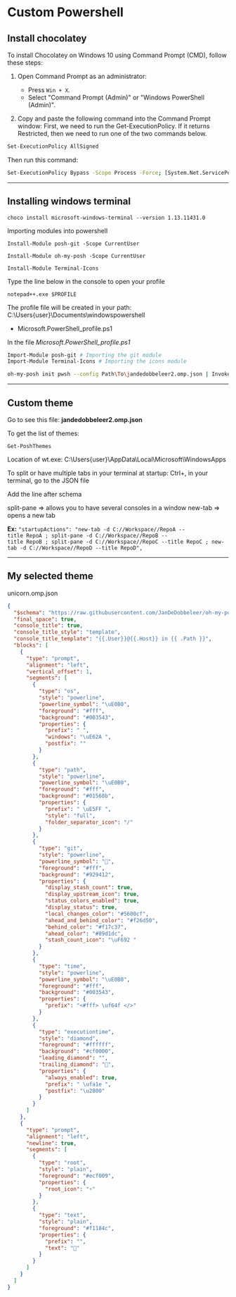 # Custom Powershell

## Install chocolatey

To install Chocolatey on Windows 10 using Command Prompt (CMD), follow these steps:

1. Open Command Prompt as an administrator:
   - Press `Win + X`.
   - Select "Command Prompt (Admin)" or "Windows PowerShell (Admin)".

2. Copy and paste the following command into the Command Prompt window:
First, we need to run the Get-ExecutionPolicy. If it returns Restricted, then we need to run one of the two commands below.

```bash
Set-ExecutionPolicy AllSigned
```

Then run this command:

```bash
Set-ExecutionPolicy Bypass -Scope Process -Force; [System.Net.ServicePointManager]::SecurityProtocol = [System.Net.ServicePointManager]::SecurityProtocol -bor 3072; iex ((New-Object System.Net.WebClient).DownloadString('https://chocolatey.org/install.ps1')) 
```

---

## Installing windows terminal

`choco install microsoft-windows-terminal --version 1.13.11431.0`

Importing modules into powershell

`Install-Module posh-git -Scope CurrentUser`

`Install-Module oh-my-posh -Scope CurrentUser`

`Install-Module Terminal-Icons`

Type the line below in the console to open your profile

`notepad++.exe $PROFILE`

The profile file will be created in your path: C:\Users\{user}\Documents\windowspowershell

- Microsoft.PowerShell_profile.ps1

In the file *Microsoft.PowerShell_profile.ps1*

```bash
Import-Module posh-git # Importing the git module
Import-Module Terminal-Icons # Importing the icons module

oh-my-posh init pwsh --config Path\To\jandedobbeleer2.omp.json | Invoke-Expression
```

---

## Custom theme

Go to see this file: **jandedobbeleer2.omp.json**

To get the list of themes:

`Get-PoshThemes`

Location of wt.exe: C:\Users\{user}\AppData\Local\Microsoft\WindowsApps

To split or have multiple tabs in your terminal at startup:
Ctrl+, in your terminal, go to the JSON file

Add the line after schema

split-pane => allows you to have several consoles in a window
new-tab => opens a new tab

**Ex:**
`"startupActions": "new-tab -d C://Workspace//RepoA --title RepoA ; split-pane -d C://Workspace//RepoB --title RepoB ; split-pane -d C://Workspace//RepoC --title RepoC ; new-tab -d C://Workspace//RepoD --title RepoD",`

---

## My selected theme

unicorn.omp.json

```json
{
  "$schema": "https://raw.githubusercontent.com/JanDeDobbeleer/oh-my-posh/main/themes/schema.json",
  "final_space": true,
  "console_title": true,
  "console_title_style": "template",
  "console_title_template": "{{.User}}@{{.Host}} in {{ .Path }}",
  "blocks": [
    {
      "type": "prompt",
      "alignment": "left",
      "vertical_offset": 1,
      "segments": [
        {
          "type": "os",
          "style": "powerline",
          "powerline_symbol": "\uE0B0",
          "foreground": "#fff",
          "background": "#003543",
          "properties": {
            "prefix": " ",
            "windows": "\uE62A ",
            "postfix": ""
          }
        },
        {
          "type": "path",
          "style": "powerline",
          "powerline_symbol": "\uE0B0",
          "foreground": "#fff",
          "background": "#01568b",
          "properties": {
            "prefix": " \uE5FF ",
            "style": "full",
            "folder_separator_icon": "/"
          }
        },
        {
          "type": "git",
          "style": "powerline",
          "powerline_symbol": "",
          "foreground": "#fff",
          "background": "#929412",
          "properties": {
            "display_stash_count": true,
            "display_upstream_icon": true,
            "status_colors_enabled": true,
            "display_status": true,
            "local_changes_color": "#5600cf",
            "ahead_and_behind_color": "#f26d50",
            "behind_color": "#f17c37",
            "ahead_color": "#89d1dc",
            "stash_count_icon": "\uF692 "
          }
        },
        {
          "type": "time",
          "style": "powerline",
          "powerline_symbol": "\uE0B0",
          "foreground": "#fff",
          "background": "#003543",
          "properties": {
            "prefix": "<#fff> \uf64f </>"
          }
        },
        {
          "type": "executiontime",
          "style": "diamond",
          "foreground": "#ffffff",
          "background": "#cf0000",
          "leading_diamond": "",
          "trailing_diamond": "",
          "properties": {
            "always_enabled": true,
            "prefix": " \ufa1e ",
            "postfix": "\u2800"
          }
        }
      ]
    },
    {
      "type": "prompt",
      "alignment": "left",
      "newline": true,
      "segments": [
        {
          "type": "root",
          "style": "plain",
          "foreground": "#ecf009",
          "properties": {
            "root_icon": "⚡"
          }
        },
        {
          "type": "text",
          "style": "plain",
          "foreground": "#f1184c",
          "properties": {
            "prefix": "",
            "text": "🍻"
          }
        }
      ]
    }
  ]
}
```
